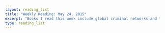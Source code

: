 ```yaml
---
layout: reading_list
title: "Weekly Reading: May 24, 2015"
excerpt: "Books I read this week include global criminal networks and tracking scientific collaboration."
type: reading_list
---
```


